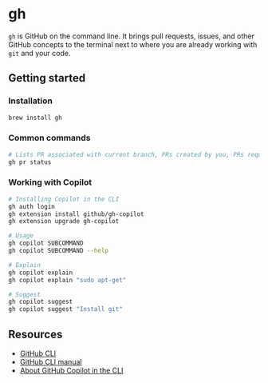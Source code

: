 # gh

`gh` is GitHub on the command line. It brings pull requests, issues, and other GitHub concepts to the terminal next to where you are already working with `git` and your code.

## Getting started

### Installation

```sh
brew install gh
```

### Common commands

```sh
# Lists PR associated with current branch, PRs created by you, PRs requesting review from you
gh pr status
```

### Working with Copilot

```sh
# Installing Copilot in the CLI
gh auth login
gh extension install github/gh-copilot
gh extension upgrade gh-copilot

# Usage
gh copilot SUBCOMMAND
gh copilot SUBCOMMAND --help

# Explain
gh copilot explain
gh copilot explain "sudo apt-get"

# Suggest
gh copilot suggest
gh copilot suggest "Install git"
```

## Resources

* [GitHub CLI](https://github.com/cli/cli)
* [GitHub CLI manual](https://cli.github.com/manual/)
* [About GitHub Copilot in the CLI](https://docs.github.com/en/copilot/github-copilot-in-the-cli/about-github-copilot-in-the-cli)
